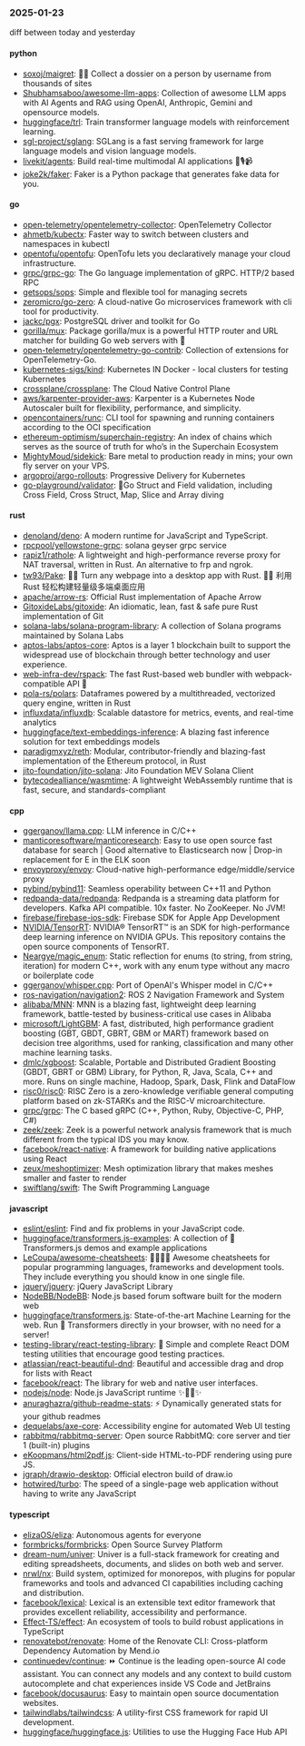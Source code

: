 ### 2025-01-23
diff between today and yesterday

#### python
* [soxoj/maigret](https://github.com/soxoj/maigret): 🕵️‍♂️ Collect a dossier on a person by username from thousands of sites
* [Shubhamsaboo/awesome-llm-apps](https://github.com/Shubhamsaboo/awesome-llm-apps): Collection of awesome LLM apps with AI Agents and RAG using OpenAI, Anthropic, Gemini and opensource models.
* [huggingface/trl](https://github.com/huggingface/trl): Train transformer language models with reinforcement learning.
* [sgl-project/sglang](https://github.com/sgl-project/sglang): SGLang is a fast serving framework for large language models and vision language models.
* [livekit/agents](https://github.com/livekit/agents): Build real-time multimodal AI applications 🤖🎙️📹
* [joke2k/faker](https://github.com/joke2k/faker): Faker is a Python package that generates fake data for you.

#### go
* [open-telemetry/opentelemetry-collector](https://github.com/open-telemetry/opentelemetry-collector): OpenTelemetry Collector
* [ahmetb/kubectx](https://github.com/ahmetb/kubectx): Faster way to switch between clusters and namespaces in kubectl
* [opentofu/opentofu](https://github.com/opentofu/opentofu): OpenTofu lets you declaratively manage your cloud infrastructure.
* [grpc/grpc-go](https://github.com/grpc/grpc-go): The Go language implementation of gRPC. HTTP/2 based RPC
* [getsops/sops](https://github.com/getsops/sops): Simple and flexible tool for managing secrets
* [zeromicro/go-zero](https://github.com/zeromicro/go-zero): A cloud-native Go microservices framework with cli tool for productivity.
* [jackc/pgx](https://github.com/jackc/pgx): PostgreSQL driver and toolkit for Go
* [gorilla/mux](https://github.com/gorilla/mux): Package gorilla/mux is a powerful HTTP router and URL matcher for building Go web servers with 🦍
* [open-telemetry/opentelemetry-go-contrib](https://github.com/open-telemetry/opentelemetry-go-contrib): Collection of extensions for OpenTelemetry-Go.
* [kubernetes-sigs/kind](https://github.com/kubernetes-sigs/kind): Kubernetes IN Docker - local clusters for testing Kubernetes
* [crossplane/crossplane](https://github.com/crossplane/crossplane): The Cloud Native Control Plane
* [aws/karpenter-provider-aws](https://github.com/aws/karpenter-provider-aws): Karpenter is a Kubernetes Node Autoscaler built for flexibility, performance, and simplicity.
* [opencontainers/runc](https://github.com/opencontainers/runc): CLI tool for spawning and running containers according to the OCI specification
* [ethereum-optimism/superchain-registry](https://github.com/ethereum-optimism/superchain-registry): An index of chains which serves as the source of truth for who’s in the Superchain Ecosystem
* [MightyMoud/sidekick](https://github.com/MightyMoud/sidekick): Bare metal to production ready in mins; your own fly server on your VPS.
* [argoproj/argo-rollouts](https://github.com/argoproj/argo-rollouts): Progressive Delivery for Kubernetes
* [go-playground/validator](https://github.com/go-playground/validator): 💯Go Struct and Field validation, including Cross Field, Cross Struct, Map, Slice and Array diving

#### rust
* [denoland/deno](https://github.com/denoland/deno): A modern runtime for JavaScript and TypeScript.
* [rpcpool/yellowstone-grpc](https://github.com/rpcpool/yellowstone-grpc): solana geyser grpc service
* [rapiz1/rathole](https://github.com/rapiz1/rathole): A lightweight and high-performance reverse proxy for NAT traversal, written in Rust. An alternative to frp and ngrok.
* [tw93/Pake](https://github.com/tw93/Pake): 🤱🏻 Turn any webpage into a desktop app with Rust. 🤱🏻 利用 Rust 轻松构建轻量级多端桌面应用
* [apache/arrow-rs](https://github.com/apache/arrow-rs): Official Rust implementation of Apache Arrow
* [GitoxideLabs/gitoxide](https://github.com/GitoxideLabs/gitoxide): An idiomatic, lean, fast & safe pure Rust implementation of Git
* [solana-labs/solana-program-library](https://github.com/solana-labs/solana-program-library): A collection of Solana programs maintained by Solana Labs
* [aptos-labs/aptos-core](https://github.com/aptos-labs/aptos-core): Aptos is a layer 1 blockchain built to support the widespread use of blockchain through better technology and user experience.
* [web-infra-dev/rspack](https://github.com/web-infra-dev/rspack): The fast Rust-based web bundler with webpack-compatible API 🦀️
* [pola-rs/polars](https://github.com/pola-rs/polars): Dataframes powered by a multithreaded, vectorized query engine, written in Rust
* [influxdata/influxdb](https://github.com/influxdata/influxdb): Scalable datastore for metrics, events, and real-time analytics
* [huggingface/text-embeddings-inference](https://github.com/huggingface/text-embeddings-inference): A blazing fast inference solution for text embeddings models
* [paradigmxyz/reth](https://github.com/paradigmxyz/reth): Modular, contributor-friendly and blazing-fast implementation of the Ethereum protocol, in Rust
* [jito-foundation/jito-solana](https://github.com/jito-foundation/jito-solana): Jito Foundation MEV Solana Client
* [bytecodealliance/wasmtime](https://github.com/bytecodealliance/wasmtime): A lightweight WebAssembly runtime that is fast, secure, and standards-compliant

#### cpp
* [ggerganov/llama.cpp](https://github.com/ggerganov/llama.cpp): LLM inference in C/C++
* [manticoresoftware/manticoresearch](https://github.com/manticoresoftware/manticoresearch): Easy to use open source fast database for search | Good alternative to Elasticsearch now | Drop-in replacement for E in the ELK soon
* [envoyproxy/envoy](https://github.com/envoyproxy/envoy): Cloud-native high-performance edge/middle/service proxy
* [pybind/pybind11](https://github.com/pybind/pybind11): Seamless operability between C++11 and Python
* [redpanda-data/redpanda](https://github.com/redpanda-data/redpanda): Redpanda is a streaming data platform for developers. Kafka API compatible. 10x faster. No ZooKeeper. No JVM!
* [firebase/firebase-ios-sdk](https://github.com/firebase/firebase-ios-sdk): Firebase SDK for Apple App Development
* [NVIDIA/TensorRT](https://github.com/NVIDIA/TensorRT): NVIDIA® TensorRT™ is an SDK for high-performance deep learning inference on NVIDIA GPUs. This repository contains the open source components of TensorRT.
* [Neargye/magic_enum](https://github.com/Neargye/magic_enum): Static reflection for enums (to string, from string, iteration) for modern C++, work with any enum type without any macro or boilerplate code
* [ggerganov/whisper.cpp](https://github.com/ggerganov/whisper.cpp): Port of OpenAI's Whisper model in C/C++
* [ros-navigation/navigation2](https://github.com/ros-navigation/navigation2): ROS 2 Navigation Framework and System
* [alibaba/MNN](https://github.com/alibaba/MNN): MNN is a blazing fast, lightweight deep learning framework, battle-tested by business-critical use cases in Alibaba
* [microsoft/LightGBM](https://github.com/microsoft/LightGBM): A fast, distributed, high performance gradient boosting (GBT, GBDT, GBRT, GBM or MART) framework based on decision tree algorithms, used for ranking, classification and many other machine learning tasks.
* [dmlc/xgboost](https://github.com/dmlc/xgboost): Scalable, Portable and Distributed Gradient Boosting (GBDT, GBRT or GBM) Library, for Python, R, Java, Scala, C++ and more. Runs on single machine, Hadoop, Spark, Dask, Flink and DataFlow
* [risc0/risc0](https://github.com/risc0/risc0): RISC Zero is a zero-knowledge verifiable general computing platform based on zk-STARKs and the RISC-V microarchitecture.
* [grpc/grpc](https://github.com/grpc/grpc): The C based gRPC (C++, Python, Ruby, Objective-C, PHP, C#)
* [zeek/zeek](https://github.com/zeek/zeek): Zeek is a powerful network analysis framework that is much different from the typical IDS you may know.
* [facebook/react-native](https://github.com/facebook/react-native): A framework for building native applications using React
* [zeux/meshoptimizer](https://github.com/zeux/meshoptimizer): Mesh optimization library that makes meshes smaller and faster to render
* [swiftlang/swift](https://github.com/swiftlang/swift): The Swift Programming Language

#### javascript
* [eslint/eslint](https://github.com/eslint/eslint): Find and fix problems in your JavaScript code.
* [huggingface/transformers.js-examples](https://github.com/huggingface/transformers.js-examples): A collection of 🤗 Transformers.js demos and example applications
* [LeCoupa/awesome-cheatsheets](https://github.com/LeCoupa/awesome-cheatsheets): 👩‍💻👨‍💻 Awesome cheatsheets for popular programming languages, frameworks and development tools. They include everything you should know in one single file.
* [jquery/jquery](https://github.com/jquery/jquery): jQuery JavaScript Library
* [NodeBB/NodeBB](https://github.com/NodeBB/NodeBB): Node.js based forum software built for the modern web
* [huggingface/transformers.js](https://github.com/huggingface/transformers.js): State-of-the-art Machine Learning for the web. Run 🤗 Transformers directly in your browser, with no need for a server!
* [testing-library/react-testing-library](https://github.com/testing-library/react-testing-library): 🐐 Simple and complete React DOM testing utilities that encourage good testing practices.
* [atlassian/react-beautiful-dnd](https://github.com/atlassian/react-beautiful-dnd): Beautiful and accessible drag and drop for lists with React
* [facebook/react](https://github.com/facebook/react): The library for web and native user interfaces.
* [nodejs/node](https://github.com/nodejs/node): Node.js JavaScript runtime ✨🐢🚀✨
* [anuraghazra/github-readme-stats](https://github.com/anuraghazra/github-readme-stats): ⚡ Dynamically generated stats for your github readmes
* [dequelabs/axe-core](https://github.com/dequelabs/axe-core): Accessibility engine for automated Web UI testing
* [rabbitmq/rabbitmq-server](https://github.com/rabbitmq/rabbitmq-server): Open source RabbitMQ: core server and tier 1 (built-in) plugins
* [eKoopmans/html2pdf.js](https://github.com/eKoopmans/html2pdf.js): Client-side HTML-to-PDF rendering using pure JS.
* [jgraph/drawio-desktop](https://github.com/jgraph/drawio-desktop): Official electron build of draw.io
* [hotwired/turbo](https://github.com/hotwired/turbo): The speed of a single-page web application without having to write any JavaScript

#### typescript
* [elizaOS/eliza](https://github.com/elizaOS/eliza): Autonomous agents for everyone
* [formbricks/formbricks](https://github.com/formbricks/formbricks): Open Source Survey Platform
* [dream-num/univer](https://github.com/dream-num/univer): Univer is a full-stack framework for creating and editing spreadsheets, documents, and slides on both web and server.
* [nrwl/nx](https://github.com/nrwl/nx): Build system, optimized for monorepos, with plugins for popular frameworks and tools and advanced CI capabilities including caching and distribution.
* [facebook/lexical](https://github.com/facebook/lexical): Lexical is an extensible text editor framework that provides excellent reliability, accessibility and performance.
* [Effect-TS/effect](https://github.com/Effect-TS/effect): An ecosystem of tools to build robust applications in TypeScript
* [renovatebot/renovate](https://github.com/renovatebot/renovate): Home of the Renovate CLI: Cross-platform Dependency Automation by Mend.io
* [continuedev/continue](https://github.com/continuedev/continue): ⏩ Continue is the leading open-source AI code assistant. You can connect any models and any context to build custom autocomplete and chat experiences inside VS Code and JetBrains
* [facebook/docusaurus](https://github.com/facebook/docusaurus): Easy to maintain open source documentation websites.
* [tailwindlabs/tailwindcss](https://github.com/tailwindlabs/tailwindcss): A utility-first CSS framework for rapid UI development.
* [huggingface/huggingface.js](https://github.com/huggingface/huggingface.js): Utilities to use the Hugging Face Hub API
